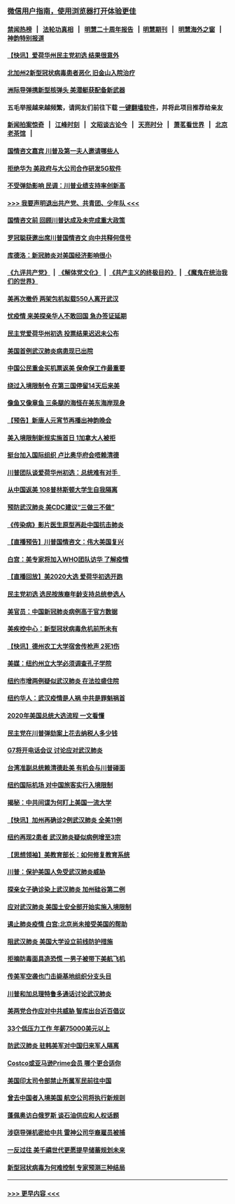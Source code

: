 ### [微信用户指南，使用浏览器打开体验更佳](https://github.com/gfw-breaker/banned-news1/blob/master/indexes/wechat-guide.md?t=0)
#### [禁闻热榜](热点新闻.md?t=0)  &nbsp;&nbsp;|&nbsp;&nbsp; [法轮功真相](https://github.com/gfw-breaker/truth/blob/master/README.md?t=0) &nbsp;&nbsp;|&nbsp;&nbsp; [明慧二十周年报告](https://github.com/gfw-breaker/mh-reports/blob/master/README.md?t=0) &nbsp;&nbsp;|&nbsp;&nbsp;[明慧期刊](https://github.com/gfw-breaker/mh-qikan) &nbsp;&nbsp;|&nbsp;&nbsp; [明慧海外之窗](https://github.com/gfw-breaker/mh-news/blob/master/README.md?t=0) &nbsp;&nbsp;|&nbsp;&nbsp; [神韵特别报道](https://github.com/gfw-breaker/mh-news/blob/master/shenyun.md?t=0)
#### [【快讯】爱荷华州民主党初选 结果很意外](../pages/nsc412/n11844878.md?t=02050801) 
#### [北加州2新型冠状病毒患者恶化 旧金山入院治疗](../pages/nsc412/n11844842.md?t=02050801) 
#### [洲际导弹携新型核弹头 美潜艇获配备新武器](../pages/nsc412/n11844680.md?t=02050801) 
#### 五毛举报越来越频繁，请网友们前往下载 [一键翻墙软件](https://github.com/gfw-breaker/ssr-accounts)，并将此项目推荐给亲友
#### [新闻拍案惊奇](https://github.com/gfw-breaker/banned-news1/blob/master/pages/link4.md) &nbsp;&nbsp;|&nbsp;&nbsp; [江峰时刻](https://github.com/gfw-breaker/banned-news1/blob/master/pages/link4.md) &nbsp;&nbsp;|&nbsp;&nbsp; [文昭谈古论今](https://github.com/gfw-breaker/banned-news1/blob/master/pages/link4.md) &nbsp;&nbsp;|&nbsp;&nbsp; [天亮时分](https://github.com/gfw-breaker/banned-news1/blob/master/pages/link4.md) &nbsp;&nbsp;|&nbsp;&nbsp; [萧茗看世界](https://github.com/gfw-breaker/banned-news1/blob/master/pages/link4.md) &nbsp;&nbsp;|&nbsp;&nbsp; [北京老茶馆](https://github.com/gfw-breaker/banned-news1/blob/master/pages/link4.md) &nbsp;&nbsp;|&nbsp;&nbsp; 
#### [国情咨文嘉宾 川普及第一夫人邀请哪些人](../pages/nsc412/n11844712.md?t=02050801) 
#### [拒绝华为 美政府与大公司合作研发5G软件](../pages/nsc412/n11844625.md?t=02050801) 
#### [不受弹劾影响 民调：川普业绩支持率创新高](../pages/nsc412/n11844622.md?t=02050801) 
#### [>>> 我要声明退出共产党、共青团、少年队 <<<](https://github.com/begood0513/goodnews/blob/master/quit/letter.md) 
#### [国情咨文前 回顾川普达成及未完成重大政策](../pages/nsc412/n11844581.md?t=02050801) 
#### [罗冠聪获邀出席川普国情咨文 向中共释何信号](../pages/nsc412/n11844355.md?t=02050801) 
#### [库德洛：新冠肺炎对美国经济影响很小](../pages/nsc412/n11844418.md?t=02050801) 
#### [《九评共产党》](https://github.com/begood0513/9ping.md/blob/master/README.md) &nbsp;|&nbsp; [《解体党文化》](../../../../jtdwh.md/blob/master/README.md)  &nbsp;|&nbsp; [《共产主义的终极目的》](../../../../gczydzjmd.md/blob/master/README.md) &nbsp;|&nbsp; [《魔鬼在统治我们的世界》](../../../../mgztzwmdsj.md/blob/master/README.md) 
#### [美再次撤侨 两架包机拟载550人离开武汉](../pages/nsc412/n11844407.md?t=02050801) 
#### [忧疫情 来美探亲华人不敢回国 急办签证延期](../pages/nsc412/n11843344.md?t=02050801) 
#### [民主党爱荷华州初选 投票结果迟迟未公布](../pages/nsc412/n11844207.md?t=02050801) 
#### [美国首例武汉肺炎病患现已出院](../pages/nsc412/n11842740.md?t=02050801) 
#### [中国公民重金买机票返美 保命保工作最重要](../pages/nsc412/n11843282.md?t=02050801) 
#### [绕过入境限制令  在第三国停留14天后来美](../pages/nsc412/n11843341.md?t=02050801) 
#### [像鱼又像章鱼 三条腿的海怪在美东海岸现身](../pages/nsc412/n11843092.md?t=02050801) 
#### [【预告】新唐人元宵节再播出神韵晚会](../pages/nsc412/n11843192.md?t=02050801) 
#### [美入境限制新规实施首日 1加拿大人被拒](../pages/nsc412/n11843058.md?t=02050801) 
#### [挺台加入国际组织 卢比奥华府会唔赖清德](../pages/nsc412/n11843023.md?t=02050801) 
#### [川普团队谈爱荷华州初选：总统难有对手  ](../pages/nsc412/n11842867.md?t=02050801) 
#### [从中国返美 108普林斯顿大学生自我隔离](../pages/nsc412/n11842714.md?t=02050801) 
#### [预防武汉肺炎 美CDC建议“三做三不做”](../pages/nsc412/n11842700.md?t=02050801) 
#### [《传染病》影片医生原型再赴中国抗击肺炎](../pages/nsc412/n11842626.md?t=02050801) 
#### [【直播预告】川普国情咨文：伟大美国复兴](../pages/nsc412/n11842079.md?t=02050801) 
#### [白宫：美专家将加入WHO团队访华 了解疫情](../pages/nsc412/n11842198.md?t=02050801) 
#### [【直播回放】美2020大选 爱荷华初选开跑](../pages/nsc412/n11841820.md?t=02050801) 
#### [民主党初选 选民按族裔年龄支持总统参选人](../pages/nsc412/n11842239.md?t=02050801) 
#### [美官员：中国新冠肺炎病例高于官方数据](../pages/nsc412/n11842452.md?t=02050801) 
#### [美疾控中心：新型冠状病毒危机前所未有](../pages/nsc412/n11842406.md?t=02050801) 
#### [【快讯】德州农工大学宿舍传枪声 2死1伤](../pages/nsc412/n11842279.md?t=02050801) 
#### [美媒：纽约州立大学必须调查孔子学院](../pages/nsc412/n11840637.md?t=02050801) 
#### [纽约市增两例疑似武汉肺炎 在法拉盛住院](../pages/nsc412/n11840625.md?t=02050801) 
#### [纽约华人：武汉疫情是人祸 中共是罪魁祸首](../pages/nsc412/n11840631.md?t=02050801) 
#### [2020年美国总统大选流程 一文看懂](../pages/nsc412/n11842056.md?t=02050801) 
#### [民主党在川普弹劾案上花去纳税人多少钱](../pages/nsc412/n11841941.md?t=02050801) 
#### [G7将开电话会议 讨论应对武汉肺炎](../pages/nsc412/n11841658.md?t=02050801) 
#### [台湾准副总统赖清德赴美 有机会与川普碰面](../pages/nsc412/n11841332.md?t=02050801) 
#### [纽约国际机场  对中国旅客实行入境限制](../pages/nsc412/n11840619.md?t=02050801) 
#### [揭秘：中共间谍为何盯上美国一流大学](../pages/nsc412/n11840270.md?t=02050801) 
#### [【快讯】加州再确诊2例武汉肺炎 全美11例](../pages/nsc412/n11840339.md?t=02050801) 
#### [纽约再现2患者 武汉肺炎疑似病例增至3宗](../pages/nsc412/n11840010.md?t=02050801) 
#### [【思想领袖】美教育部长：如何修复教育系统](../pages/nsc412/n11690865.md?t=02050801) 
#### [川普：保护美国人免受武汉肺炎威胁](../pages/nsc412/n11839718.md?t=02050801) 
#### [探亲女子确诊染上武汉肺炎 加州硅谷第二例](../pages/nsc412/n11839784.md?t=02050801) 
#### [应对武汉肺炎 美国土安全部开始实施入境限制](../pages/nsc412/n11839729.md?t=02050801) 
#### [遏止肺炎疫情 白宫:北京尚未接受美国的帮助](../pages/nsc412/n11839660.md?t=02050801) 
#### [阻武汉肺炎 美国大学设立前线防护措施](../pages/nsc412/n11839479.md?t=02050801) 
#### [拒摘防毒面具造恐慌 一男子被带下美航飞机](../pages/nsc412/n11839455.md?t=02050801) 
#### [传美军空袭也门击毙基地组织分支头目](../pages/nsc412/n11839210.md?t=02050801) 
#### [川普和加总理特鲁多通话讨论武汉肺炎](../pages/nsc412/n11839128.md?t=02050801) 
#### [美两党合作应对中共威胁 智库出台近百倡议](../pages/nsc412/n11838437.md?t=02050801) 
#### [33个低压力工作 年薪75000美元以上](../pages/nsc412/n11834441.md?t=02050801) 
#### [防武汉肺炎 驻韩美军对中国归来军人隔离](../pages/nsc412/n11838970.md?t=02050801) 
#### [Costco或亚马逊Prime会员 哪个更合适你](../pages/nsc412/n11834459.md?t=02050801) 
#### [美国印太司令部禁止所属军民前往中国](../pages/nsc412/n11838418.md?t=02050801) 
#### [曾去中国者入境美国 航空公司将执行新规则](../pages/nsc412/n11838375.md?t=02050801) 
#### [蓬佩奥访白俄罗斯 谈石油供应和人权话题](../pages/nsc412/n11838242.md?t=02050801) 
#### [涉窃导弹机密给中共 雷神公司华裔雇员被捕](../pages/nsc412/n11838129.md?t=02050801) 
#### [一反过往 美千禧世代更愿提早储蓄规划未来](../pages/nsc412/n11837601.md?t=02050801) 
#### [新型冠状病毒为何难控制 专家预测三种结局](../pages/nsc412/n11838002.md?t=02050801) 

----
#### [ >>> 更早内容 <<< ](../indexes/nsc412-earlier.md)
